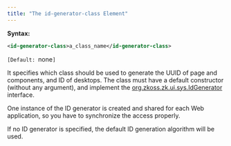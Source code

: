 ```yaml
---
title: "The id-generator-class Element"
---
```


**Syntax:**

```xml
<id-generator-class>a_class_name</id-generator-class>
```

`[Default: `none`]`

It specifies which class should be used to generate the UUID of page and
components, and ID of desktops. The class must have a default
constructor (without any argument), and implement the
[org.zkoss.zk.ui.sys.IdGenerator](https://www.zkoss.org/javadoc/latest/zk/org/zkoss/zk/ui/sys/IdGenerator.html)
interface.

One instance of the ID generator is created and shared for each Web
application, so you have to synchronize the access properly.

If no ID generator is specified, the default ID generation algorithm
will be used.


